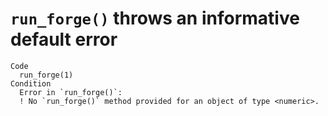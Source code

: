 # `run_forge()` throws an informative default error

    Code
      run_forge(1)
    Condition
      Error in `run_forge()`:
      ! No `run_forge()` method provided for an object of type <numeric>.

